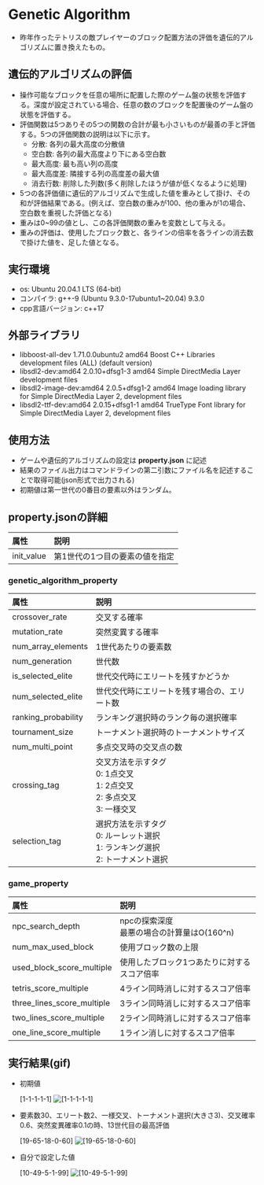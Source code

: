 # Genetic Algorithm

- 昨年作ったテトリスの敵プレイヤーのブロック配置方法の評価を遺伝的アルゴリズムに置き換えたもの。

## 遺伝的アルゴリズムの評価

- 操作可能なブロックを任意の場所に配置した際のゲーム盤の状態を評価する。深度が設定されている場合、任意の数のブロックを配置後のゲーム盤の状態を評価する。
- 評価関数は5つありその5つの関数の合計が最も小さいものが最善の手と評価する。5つの評価関数の説明は以下に示す。
    - 分散: 各列の最大高度の分散値
    - 空白数: 各列の最大高度より下にある空白数
    - 最大高度: 最も高い列の高度
    - 最大高度差: 隣接する列の高度差の最大値
    - 消去行数: 削除した列数(多く削除したほうが値が低くなるように処理)
- 5つの各評価値に遺伝的アルゴリズムで生成した値を重みとして掛け、その和が評価結果である。(例えば、空白数の重みが100、他の重みが1の場合、空白数を重視した評価となる)
- 重みは0~99の値とし、この各評価関数の重みを変数として与える。
- 重みの評価は、使用したブロック数と、各ラインの倍率を各ラインの消去数で掛けた値を、足した値となる。

## 実行環境

- os: Ubuntu 20.04.1 LTS (64-bit)
- コンパイラ: g++\-9 (Ubuntu 9.3.0-17ubuntu1~20.04) 9.3.0
- cpp言語バージョン: c++17

## 外部ライブラリ

- libboost-all-dev 1.71.0.0ubuntu2 amd64 Boost C++ Libraries development files (ALL) (default version)
- libsdl2-dev:amd64 2.0.10+dfsg1-3 amd64 Simple DirectMedia Layer development files
- libsdl2-image-dev:amd64 2.0.5+dfsg1-2 amd64 Image loading library for Simple DirectMedia Layer 2, development files
- libsdl2-ttf-dev:amd64 2.0.15+dfsg1-1 amd64 TrueType Font library for Simple DirectMedia Layer 2, development files

## 使用方法

- ゲームや遺伝的アルゴリズムの設定は __property.json__ に記述
- 結果のファイル出力はコマンドラインの第二引数にファイル名を記述することで取得可能(json形式で出力される)
- 初期値は第一世代の0番目の要素以外はランダム。

## property.jsonの詳細

|属性|説明|
|:--|:--|
|init_value|第1世代の1つ目の要素の値を指定|

### genetic_algorithm_property

|属性|説明|
|:--|:--|
|crossover_rate|交叉する確率|
|mutation_rate|突然変異する確率|
|num_array_elements|1世代あたりの要素数|
|num_generation|世代数|
|is_selected_elite|世代交代時にエリートを残すかどうか|
|num_selected_elite|世代交代時にエリートを残す場合の、エリート数|
|ranking_probability|ランキング選択時のランク毎の選択確率|
|tournament_size|トーナメント選択時のトーナメントサイズ|
|num_multi_point|多点交叉時の交叉点の数|
|crossing_tag|交叉方法を示すタグ<br>0: 1点交叉<br>1: 2点交叉<br>2: 多点交叉<br>3: 一様交叉|
|selection_tag|選択方法を示すタグ<br>0: ルーレット選択<br>1: ランキング選択<br>2: トーナメント選択|

### game_property
    
|属性|説明|
|:--|:--|
|npc_search_depth|npcの探索深度<br>最悪の場合の計算量はO(160^n)|
|num_max_used_block|使用ブロック数の上限|
|used_block_score_multiple|使用したブロック1つあたりに対するスコア倍率|
|tetris_score_multiple|4ライン同時消しに対するスコア倍率|
|three_lines_score_multiple|3ライン同時消しに対するスコア倍率|
|two_lines_score_multiple|2ライン同時消しに対するスコア倍率|
|one_line_score_multiple|1ライン消しに対するスコア倍率|

## 実行結果(gif)

- 初期値
    
	\[1-1-1-1-1\]
    ![\[1-1-1-1-1\]](https://github.com/leon0128/GeneticAlgorithm/blob/media/ga_gen1(1-1-1-1-1).gif)

- 要素数30、エリート数2、一様交叉、トーナメント選択(大きさ3)、交叉確率0.6、突然変異確率0.1の時、13世代目の最高評価
	
	\[19-65-18-0-60\]
    ![\[19-65-18-0-60\]](https://github.com/leon0128/GeneticAlgorithm/blob/media/ga_gen13(19-65-18-0-60).gif)

- 自分で設定した値
	
	\[10-49-5-1-99\]
    ![\[10-49-5-1-99\]](https://github.com/leon0128/GeneticAlgorithm/blob/media/ga_self(10-49-5-1-99).gif)
